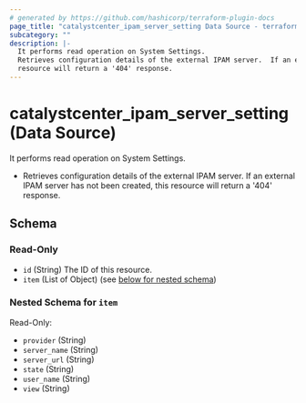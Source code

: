 ```yaml
---
# generated by https://github.com/hashicorp/terraform-plugin-docs
page_title: "catalystcenter_ipam_server_setting Data Source - terraform-provider-catalystcenter"
subcategory: ""
description: |-
  It performs read operation on System Settings.
  Retrieves configuration details of the external IPAM server.  If an external IPAM server has not been created, this
  resource will return a '404' response.
---
```


# catalystcenter_ipam_server_setting (Data Source)

It performs read operation on System Settings.

- Retrieves configuration details of the external IPAM server.  If an external IPAM server has not been created, this
resource will return a '404' response.



<!-- schema generated by tfplugindocs -->
## Schema

### Read-Only

- `id` (String) The ID of this resource.
- `item` (List of Object) (see [below for nested schema](#nestedatt--item))

<a id="nestedatt--item"></a>
### Nested Schema for `item`

Read-Only:

- `provider` (String)
- `server_name` (String)
- `server_url` (String)
- `state` (String)
- `user_name` (String)
- `view` (String)
